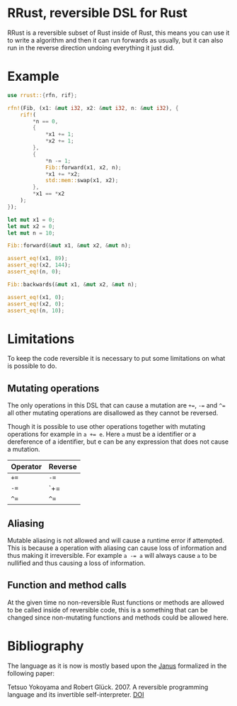 # RRust, reversible DSL for Rust

RRust is a reversible subset of Rust inside of Rust, this means
you can use it to write a algorithm and then it can run forwards
as usually, but it can also run in the reverse direction undoing
everything it just did.

# Example

```rust
use rrust::{rfn, rif};

rfn!(Fib, (x1: &mut i32, x2: &mut i32, n: &mut i32), {
    rif!(
        *n == 0,
        {
            *x1 += 1;
            *x2 += 1;
        },
        {
            *n -= 1;
            Fib::forward(x1, x2, n);
            *x1 += *x2;
            std::mem::swap(x1, x2);
        },
        *x1 == *x2
    );
});

let mut x1 = 0;
let mut x2 = 0;
let mut n = 10;

Fib::forward(&mut x1, &mut x2, &mut n);

assert_eq!(x1, 89);
assert_eq!(x2, 144);
assert_eq!(n, 0);

Fib::backwards(&mut x1, &mut x2, &mut n);

assert_eq!(x1, 0);
assert_eq!(x2, 0);
assert_eq!(n, 10);
```

# Limitations

To keep the code reversible it is necessary to put some limitations on what is possible to do.

## Mutating operations

The only operations in this DSL that can cause a mutation are
`+=`, `-=` and `^=` all other mutating operations are disallowed
as they cannot be reversed.

Though it is possible to use other operations together with
mutating operations for example in `a += e`. Here `a` must be a
identifier or a dereference of a identifier, but e can be any
expression that does not cause a mutation.

| Operator | Reverse |
|----------|---------|
|  `+=`    |  `-=`   |
|  `-=`    |  `+=    |
|  `^=`    |  `^=`   |

## Aliasing

Mutable aliasing is not allowed and will cause a runtime error if
attempted. This is because a operation with aliasing can cause
loss of information and thus making it irreversible. For example `a
-= a` will always cause `a` to be nullified and thus causing a
loss of information.

## Function and method calls

At the given time no non-reversible Rust functions or methods are
allowed to be called inside of reversible code, this is a
something that can be changed since non-mutating functions and
methods could be allowed here.

# Bibliography
The language as it is now is mostly based upon the
[Janus](https://en.wikipedia.org/wiki/Janus_(time-reversible_computing_programming_language))
formalized in the following paper:

Tetsuo Yokoyama and Robert Glück. 2007. A reversible programming
language and its invertible self-interpreter.
[DOI](https://doi.org/10.1145/1244381.1244404)

